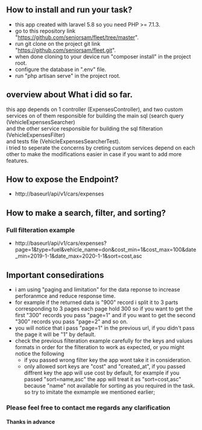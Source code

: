 ##  How to install and run your task?
- this app created with laravel 5.8 so you need PHP >= 7.1.3.
- go to this repository link "https://github.com/seniorsam/fleet/tree/master".
- run git clone on the project git link "https://github.com/seniorsam/fleet.git".
- when done cloning to your device run "composer install" in the project root.
- configure the database in ".env" file.
- run "php artisan serve" in the project root.
##  overview about What i did so far.
this app depends on 1 controller (ExpensesController), and two custom services on of them responsible for building the main sql (search query (VehicleExpensesSearcher) <br> and the other service responsible for building the sql filteration (VehicleExpensesFilter) <br> 
and tests file (VehicleExpensesSearcherTest). <br>
i tried to seperate the concerns by creting custom services depend on each other to make the modifications easier in case if you want to add more features.
##  How to expose the Endpoint?
- http://baseurl/api/v1/cars/expenses
##  How to make a search, filter, and sorting?
### Full filteration example
- http://baseurl/api/v1/cars/expenses?page=1&type=fuel&vehicle_name=don&cost_min=1&cost_max=100&date_min=2019-1-1&date_max=2020-1-1&sort=cost,asc
## Important consedirations
- i am using "paging and limitation" for the data reponse to increase perforanmce and reduce response time.
- for example if the returned data is "900" record i split it to 3 parts corresponding to 3 pages each page hold 300 so if you want to get the first "300" records you pass "page=1" and if you want to get the second "300" records you pass "page=2" and so on.
- you will notice that i pass "page=1" in the previous url, if you didn't pass the page it will be "1" by default.
- check the previous filteration example carefully for the keys and values formats in order for the filteration to work as expected, or you might notice the following
    - if you passed wrong filter key the app wont take it in consideration.
    - only allowed sort keys are "cost" and "created_at", if you passed diffrent key the app will use cost by default, for example if you passed "sort=name,asc" the app will treat it as "sort=cost,asc" because "name" not available for sorting as you required in the task.
    so try to imitate the exmample we mentioned earlier;

### Please feel free to contact me regards any clarification
#### Thanks in advance